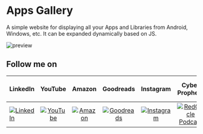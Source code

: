 # Apps Gallery

A simple website for displaying all your Apps and Libraries from Android, Windows, etc. It can be expanded dynamically based on JS.

![preview](https://apps.federiconavarrete.com/img/apps_preview.jpg)

## Follow me on

|  LinkedIn  |YouTube|Amazon|Goodreads|Instagram|Cyber Prophets|Sharing Your Stories|TikTok|
|:----------|:------------:|:------------:|:------------:|:------------:|:------------:|:------------:|:------------:|
|[![LinkedIn](https://i.sstatic.net/idQWu.png)](https://www.linkedin.com/in/federiconavarrete)|[![YouTube](https://i.sstatic.net/CFPMR.png)](https://youtube.com/@FedericoNavarrete)|[![Amazon](https://i.sstatic.net/NFOeE.png)](https://www.amazon.com/Federico-Navarrete/e/B08NJTXQRV)|[![Goodreads](https://i.sstatic.net/oBk0g.jpg)](https://www.goodreads.com/author/show/21125413.Federico_Navarrete)|[![Instagram](https://i.sstatic.net/PIfqY.png)](https://www.instagram.com/federico_the_consultant)|[![RedCircle Podcast](https://i.sstatic.net/4XICF.png)](https://redcircle.com/shows/cyber-prophets)|[![RedCircle Podcast](https://i.sstatic.net/4XICF.png)](https://redcircle.com/shows/sharing-your-stories)|[![TikTok](https://i.sstatic.net/pP7X2.png)](https://www.tiktok.com/@federicostories)|
